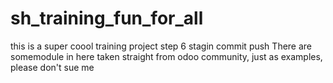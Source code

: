 # sh_training_fun_for_all
this is a super coool training project 
step 6 stagin commit push
There are somemodule in here taken straight from odoo community, just as examples, please don't sue me
